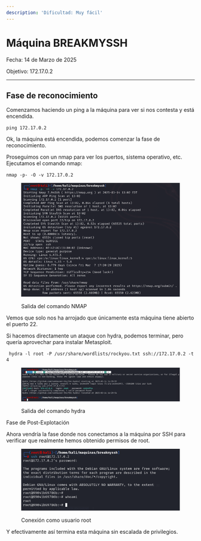 ```yaml
---
description: 'Dificultad: Muy fácil'
---
```


# Máquina BREAKMYSSH

Fecha: 14 de Marzo de 2025

Objetivo: 172.17.0.2

***

## Fase de reconocimiento

Comenzamos haciendo un ping a la máquina para ver si nos contesta y está encendida.

```
ping 172.17.0.2
```

Ok, la máquina está encendida, podemos comenzar la fase de reconocimiento.

Proseguimos con un nmap para ver los puertos, sistema operativo, etc. Ejecutamos el comando nmap:

```
nmap -p- -O -v 172.17.0.2
```

<figure><img src="../../.gitbook/assets/image.png" alt=""><figcaption><p>Salida del comando NMAP</p></figcaption></figure>

Vemos que solo nos ha arrojado que únicamente esta máquina tiene abierto el puerto 22.

Si hacemos directamente un ataque con hydra, podemos terminar, pero quería aprovechar para instalar Metasploit.

```
 hydra -l root -P /usr/share/wordlists/rockyou.txt ssh://172.17.0.2 -t 4
```

<figure><img src="../../.gitbook/assets/image (12).png" alt=""><figcaption><p>Salida del comando hydra</p></figcaption></figure>

Fase de Post-Explotación

Ahora vendría la fase donde nos conectamos a la máquina por SSH para verificar que realmente hemos obtenido permisos de root.

<figure><img src="../../.gitbook/assets/image (18).png" alt=""><figcaption><p>Conexión como usuario root</p></figcaption></figure>

Y efectivamente así termina esta máquina sin escalada de privilegios.





